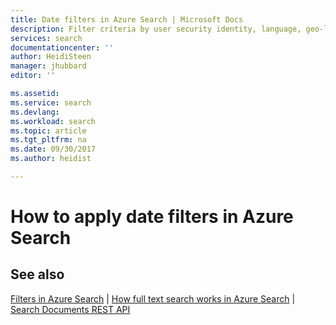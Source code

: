 ```yaml
---
title: Date filters in Azure Search | Microsoft Docs
description: Filter criteria by user security identity, language, geo-location, or numeric values to reduce search results on queries in Azure Search, a hosted cloud search service on Microsoft Azure.
services: search
documentationcenter: ''
author: HeidiSteen
manager: jhubbard
editor: ''

ms.assetid: 
ms.service: search
ms.devlang: 
ms.workload: search
ms.topic: article
ms.tgt_pltfrm: na
ms.date: 09/30/2017
ms.author: heidist

---
```


# How to apply date filters in Azure Search 

## See also

 [Filters in Azure Search]() |  [How full text search works in Azure Search]() |  [Search Documents REST API]()

